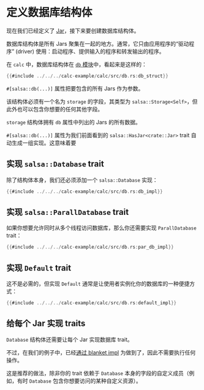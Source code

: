 <!-- master#1363d78 --->

# 定义数据库结构体

现在我们已经定义了 [Jar](./jar.md)，接下来要创建数据库结构体。

数据库结构体是所有 Jars 聚集在一起的地方。通常，它只由应用程序的“驱动程序” (driver)
使用：启动程序、提供输入的程序和转发输出的程序。

在 `calc` 中，数据库结构体在 [`db` 模块]中，看起来是这样的：

[`db` 模块]: https://github.com/salsa-rs/salsa/blob/master/calc-example/calc/src/db.rs

```rust
{{#include ../../../calc-example/calc/src/db.rs:db_struct}}
```

`#[salsa::db(...)]` 属性把要包含的所有 Jars 作为参数。

该结构体必须有一个名为 `storage` 的字段，其类型为 `salsa::Storage<Self>`，但此外也可以包含你想要的任何其他字段。

`storage` 结构体拥有 `db` 属性中列出的 Jars 的所有数据。

`#[salsa::db(...)]` 属性为我们前面看到的 `salsa::HasJar<crate::Jar>` trait 自动生成一组实现。这意味着要

## 实现 `salsa::Database` trait

除了结构体本身，我们还必须添加一个 `salsa::Database` 实现：

```rust
{{#include ../../../calc-example/calc/src/db.rs:db_impl}}
```

## 实现 `salsa::ParallDatabase` trait

如果你想要允许同时从多个线程访问数据库，那么你还需要实现 `ParallDatabase` trait：

```rust
{{#include ../../../calc-example/calc/src/db.rs:par_db_impl}}
```

## 实现 `Default` trait

这不是必需的，但实现 `Default` 通常是让使用者实例化你的数据库的一种便捷方式：

```rust
{{#include ../../../calc-example/calc/src/db.rs:default_impl}}
```

## 给每个 Jar 实现 traits

`Database` 结构体还需要让每个 Jar 实现数据库 trait。

不过，在我们的例子中，已经[通过 blanket impl] 为做到了，因此不需要执行任何操作。

这是推荐的做法，除非你的 trait 依赖于 `Database` 本身的字段的自定义成员（例如，有时 `Database` 包含你想要访问的某种自定义资源）。

[通过 blanket impl]: jar.html#给-jar-实现数据库-trait
